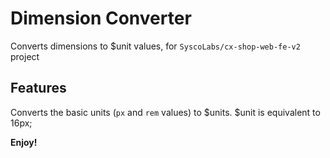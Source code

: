 # Dimension Converter 

Converts dimensions to $unit values, for `SyscoLabs/cx-shop-web-fe-v2` project


## Features

Converts the basic units (`px` and `rem` values) to $units. $unit is equivalent to 16px;


**Enjoy!**

